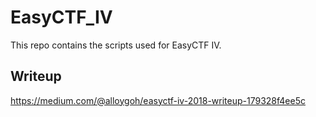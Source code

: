 # EasyCTF_IV

This repo contains the scripts used for EasyCTF IV.

## Writeup

https://medium.com/@alloygoh/easyctf-iv-2018-writeup-179328f4ee5c
